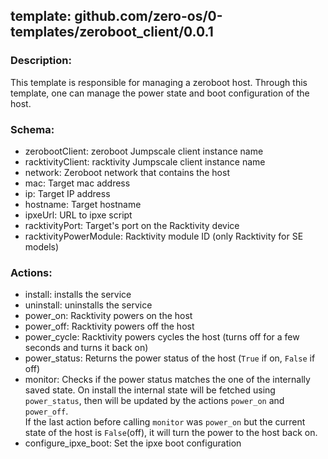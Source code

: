 ## template: github.com/zero-os/0-templates/zeroboot_client/0.0.1

### Description:

This template is responsible for managing a zeroboot host.
Through this template, one can manage the power state and boot configuration of the host.

### Schema:

- zerobootClient: zeroboot Jumpscale client instance name
- racktivityClient: racktivity Jumpscale client instance name
- network: Zeroboot network that contains the host
- mac: Target mac address
- ip: Target IP address
- hostname: Target hostname
- ipxeUrl: URL to ipxe script
- racktivityPort: Target's port on the Racktivity device
- racktivityPowerModule: Racktivity module ID (only Racktivity for SE models)

### Actions:

- install: installs the service
- uninstall: uninstalls the service
- power_on: Racktivity powers on the host
- power_off: Racktivity powers off the host
- power_cycle: Racktivity powers cycles the host (turns off for a few seconds and turns it back on)
- power_status: Returns the power status of the host (`True` if on, `False` if off)
- monitor: Checks if the power status matches the one of the internally saved state. On install the internal state will be fetched using `power_status`, then will be updated by the actions `power_on` and `power_off`.  
If the last action before calling `monitor` was `power_on` but the current state of the host is `False`(off), it will turn the  power to the host back on.
- configure_ipxe_boot: Set the ipxe boot configuration
